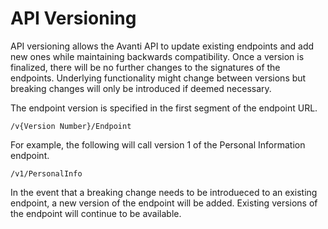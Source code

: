 # API Versioning

API versioning allows the Avanti API to update existing endpoints and add new ones while maintaining backwards compatibility. Once a version is finalized, there will be no further changes to the signatures of the endpoints. Underlying functionality might change between versions but breaking changes will only be introduced if deemed necessary. 

The endpoint version is specified in the first segment of the endpoint URL.

```
/v{Version Number}/Endpoint
```

For example, the following will call version 1 of the Personal Information endpoint.

```
/v1/PersonalInfo
```

In the event that a breaking change needs to be introdueced to an existing endpoint, a new version of the endpoint will be added. Existing versions of the endpoint will continue to be available.

